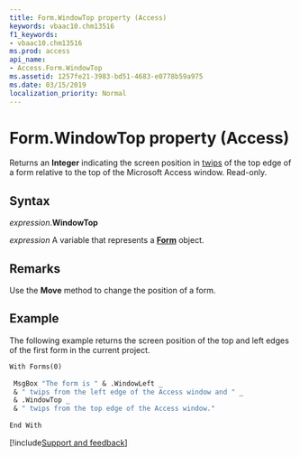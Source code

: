 ```yaml
---
title: Form.WindowTop property (Access)
keywords: vbaac10.chm13516
f1_keywords:
- vbaac10.chm13516
ms.prod: access
api_name:
- Access.Form.WindowTop
ms.assetid: 1257fe21-3983-bd51-4683-e0778b59a975
ms.date: 03/15/2019
localization_priority: Normal
---
```



# Form.WindowTop property (Access)

Returns an **Integer** indicating the screen position in [twips](../language/glossary/vbe-glossary.md#twip) of the top edge of a form relative to the top of the Microsoft Access window. Read-only.


## Syntax

_expression_.**WindowTop**

_expression_ A variable that represents a **[Form](Access.Form.md)** object.


## Remarks

Use the **Move** method to change the position of a form.


## Example

The following example returns the screen position of the top and left edges of the first form in the current project.

```vb
With Forms(0) 
 
 MsgBox "The form is " & .WindowLeft _ 
 & " twips from the left edge of the Access window and " _ 
 & .WindowTop _ 
 & " twips from the top edge of the Access window." 
 
End With 

```



[!include[Support and feedback](~/includes/feedback-boilerplate.md)]